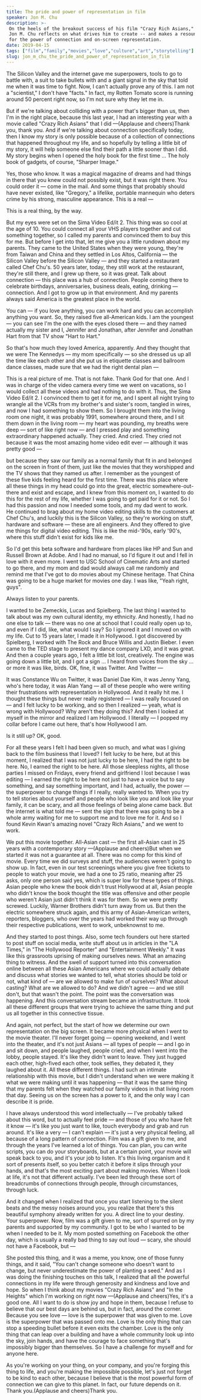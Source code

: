 ```yaml
---
title: The pride and power of representation in film
speaker: Jon M. Chu
description: >-
 On the heels of the breakout success of his film "Crazy Rich Asians," director
 Jon M. Chu reflects on what drives him to create -- and makes a resounding case
 for the power of connection and on-screen representation.
date: 2019-04-15
tags: ["film","family","movies","love","culture","art","storytelling"]
slug: jon_m_chu_the_pride_and_power_of_representation_in_film
---
```


The Silicon Valley and the internet gave me superpowers, tools to go to battle with, a
suit to take bullets with and a giant signal in the sky that told me when it was time to
fight. Now, I can't actually prove any of this. I am not a "scientist," I don't have
"facts." In fact, my Rotten Tomato score is running around 50 percent right now, so I'm
not sure why they let me in.

But if we're talking about colliding with a power that's bigger than us, then I'm in the
right place, because this last year, I had an interesting year with a movie called "Crazy
Rich Asians" that I did —(Applause and cheers)Thank you, thank you. And if we're talking
about connection specifically today, then I know my story is only possible because of a
collection of connections that happened throughout my life, and so hopefully by telling a
little bit of my story, it will help someone else find their path a little sooner than I
did. My story begins when I opened the holy book for the first time ... The holy book of
gadgets, of course, "Sharper Image."

Yes, those who know. It was a magical magazine of dreams and had things in there that you
knew could not possibly exist, but it was right there. You could order it — come in the
mail. And some things that probably should have never existed, like "Gregory," a lifelike,
portable mannequin who deters crime by his strong, masculine appearance. This is a real
—

This is a real thing, by the way.

But my eyes were set on the Sima Video Ed/it 2. This thing was so cool at the age of 10.
You could connect all your VHS players together and cut something together, so I called my
parents and convinced them to buy this for me. But before I get into that, let me give you
a little rundown about my parents. They came to the United States when they were young,
they're from Taiwan and China and they settled in Los Altos, California — the Silicon
Valley before the Silicon Valley — and they started a restaurant called Chef Chu's. 50
years later, today, they still work at the restaurant, they're still there, and I grew up
there, so it was great. Talk about connection — this place was a hub of connection. People
coming there to celebrate birthdays, anniversaries, business deals, eating, drinking —
connection. And I got to grow up in that environment. And my parents always said America
is the greatest place in the world.

You can — if you love anything, you can work hard and you can accomplish anything you
want. So, they raised five all-American kids. I am the youngest — you can see I'm the one
with the eyes closed there — and they named actually my sister and I, Jennifer and
Jonathan, after Jennifer and Jonathan Hart from that TV show "Hart to Hart."

So that's how much they loved America, apparently. And they thought that we were The
Kennedys — my mom specifically — so she dressed us up all the time like each other and she
put us in etiquette classes and ballroom dance classes, made sure that we had the right
dental plan —

This is a real picture of me. That is not fake. Thank God for that one. And I was in charge
of the video camera every time we went on vacations, so I would collect all these videos
and had nothing to do with it. Thus, the Sima Video Ed/it 2. I convinced them to get it
for me, and I spent all night trying to wrangle all the VCRs from my brother's and
sister's room, tangled in wires, and now I had something to show them. So I brought them
into the living room one night, it was probably 1991, somewhere around there, and I sit
them down in the living room — my heart was pounding, my breaths were deep — sort of like
right now — and I pressed play and something extraordinary happened actually. They cried.
And cried. They cried not because it was the most amazing home video edit ever — although
it was pretty good —

but because they saw our family as a normal family that fit in and belonged on the screen
in front of them, just like the movies that they worshipped and the TV shows that they
named us after. I remember as the youngest of these five kids feeling heard for the first
time. There was this place where all these things in my head could go into the great,
electric somewhere-out-there and exist and escape, and I knew from this moment on, I
wanted to do this for the rest of my life, whether I was going to get paid for it or
not. So I had this passion and now I needed some tools, and my dad went to work. He
continued to brag about my home video editing skills to the customers at Chef Chu's, and
luckily this is the Silicon Valley, so they're working on stuff, hardware and software —
these are all engineers. And they offered to give me things for digital video editing.
This is like the mid-'90s, early '90's, where this stuff didn't exist for kids like
me.

So I'd get this beta software and hardware from places like HP and Sun and Russell Brown
at Adobe. And I had no manual, so I'd figure it out and I fell in love with it even more. I
went to USC School of Cinematic Arts and started to go there, and my mom and dad would
always call me randomly and remind me that I've got to do movies about my Chinese
heritage. That China was going to be a huge market for movies one day. I was like, "Yeah
right, guys".

Always listen to your parents.

I wanted to be Zemeckis, Lucas and Spielberg. The last thing I wanted to talk about was my
own cultural identity, my ethnicity. And honestly, I had no one else to talk — there was
no one at school that I could really open up to, and even if I did, like, what would I
say? So I ignored it and I moved on with my life. Cut to 15 years later, I made it in
Hollywood. I got discovered by Spielberg, I worked with The Rock and Bruce Willis and
Justin Bieber. I even came to the TED stage to present my dance company LXD, and it was
great. And then a couple years ago, I felt a little bit lost, creatively. The engine was
going down a little bit, and I got a sign ... I heard from voices from the sky ... or more
it was like, birds. OK, fine, it was Twitter. And Twitter —

It was Constance Wu on Twitter, it was Daniel Dae Kim, it was Jenny Yang, who's here
today, it was Alan Yang — all of these people who were writing their frustrations with
representation in Hollywood. And it really hit me. I thought these things but never really
registered — I was really focused on — and I felt lucky to be working, and so then I
realized — yeah, what is wrong with Hollywood? Why aren't they doing this? And then I
looked at myself in the mirror and realized I am Hollywood. I literally — I popped my
collar before I came out here, that's how Hollywood I am.

Is it still up? OK, good.

For all these years I felt I had been given so much, and what was I giving back to the
film business that I loved? I felt lucky to be here, but at this moment, I realized that I
was not just lucky to be here, I had the right to be here. No, I earned the right to be
here. All those sleepless nights, all those parties I missed on Fridays, every friend and
girlfriend I lost because I was editing — I earned the right to be here not just to have a
voice but to say something, and say something important, and I had, actually, the power —
the superpower to change things if I really, really wanted to. When you try to tell stories
about yourself and people who look like you and look like your family, it can be scary,
and all those feelings of being alone came back. But the internet is what told me — sent
the sign that there was going to be a whole army waiting for me to support me and to love
me for it. And so I found Kevin Kwan's amazing novel "Crazy Rich Asians," and we went to
work.

We put this movie together. All-Asian cast — the first all-Asian cast in 25 years with a
contemporary story —(Applause and cheers)But when we started it was not a guarantee at
all. There was no comp for this kind of movie. Every time we did surveys and stuff, the
audiences weren't going to show up. In fact, even in our test screenings where you give
free tickets to people to watch your movie, we had a one to 25 ratio, meaning after 25
asks, only one person said yes, which is super low for these types of things. Asian people
who knew the book didn't trust Hollywood at all, Asian people who didn't know the book
thought the title was offensive and other people who weren't Asian just didn't think it
was for them. So we were pretty screwed. Luckily, Warner Brothers didn't turn away from
us. But then the electric somewhere struck again, and this army of Asian-American writers,
reporters, bloggers, who over the years had worked their way up through their respective
publications, went to work, unbeknownst to me.

And they started to post things. Also, some tech founders out here started to post stuff
on social media, write stuff about us in articles in the "LA Times," in "The Hollywood
Reporter" and "Entertainment Weekly." It was like this grassroots uprising of making
ourselves news. What an amazing thing to witness. And the swell of support turned into this
conversation online between all these Asian Americans where we could actually debate and
discuss what stories we wanted to tell, what stories should be told or not, what kind of —
are we allowed to make fun of ourselves? What about casting? What are we allowed to do?
And we didn't agree — and we still don't, but that wasn't the point. The point was the
conversation was happening. And this conversation stream became an infrastructure. It took
all these different groups that were trying to achieve the same thing and put us all
together in this connective tissue.

And again, not perfect, but the start of how we determine our own representation on the
big screen. It became more physical when I went to the movie theater. I'll never forget
going — opening weekend, and I went into the theater, and it's not just Asians — all types
of people — and I go in and sit down, and people laughed, people cried, and when I went
into the lobby, people stayed. It's like they didn't want to leave. They just hugged each
other, high-fived each other, took selfies, they debated it, they laughed about it. All
these different things. I had such an intimate relationship with this movie, but I didn't
understand when we were making it what we were making until it was happening — that it was
the same thing that my parents felt when they watched our family videos in that living
room that day. Seeing us on the screen has a power to it, and the only way I can describe
it is pride.

I have always understood this word intellectually — I've probably talked about this word,
but to actually feel pride — and those of you who have felt it know — it's like you just
want to like, touch everybody and grab and run around. It's like a very — I can't explain
— it's just a very physical feeling, all because of a long pattern of connection. Film was
a gift given to me, and through the years I've learned a lot of things. You can plan, you
can write scripts, you can do your storyboards, but at a certain point, your movie will
speak back to you, and it's your job to listen. It's this living organism and it sort of
presents itself, so you better catch it before it slips through your hands, and that's the
most exciting part about making movies. When I look at life, it's not that different
actually. I've been led through these sort of breadcrumbs of connections through people,
through circumstances, through luck.

And it changed when I realized that once you start listening to the silent beats and the
messy noises around you, you realize that there's this beautiful symphony already written
for you. A direct line to your destiny. Your superpower. Now, film was a gift given to me,
sort of spurred on by my parents and supported by my community. I got to be who I wanted
to be when I needed to be it. My mom posted something on Facebook the other day, which is
usually a really bad thing to say out loud — scary, she should not have a Facebook, but
—

She posted this thing, and it was a meme, you know, one of those funny things, and it
said, "You can't change someone who doesn't want to change, but never underestimate the
power of planting a seed." And as I was doing the finishing touches on this talk, I
realized that all the powerful connections in my life were through generosity and kindness
and love and hope. So when I think about my movies "Crazy Rich Asians" and "In the
Heights" which I'm working on right now —(Applause and cheers)Yes, it's a good one. All I
want to do is show joy and hope in them, because I refuse to believe that our best days
are behind us, but in fact, around the corner. Because you see love — love is the
superpower that was given to me. Love is the superpower that was passed onto me. Love is
the only thing that can stop a speeding bullet before it even exits the chamber. Love is
the only thing that can leap over a building and have a whole community look up into the
sky, join hands, and have the courage to face something that's impossibly bigger than
themselves. So I have a challenge for myself and for anyone here.

As you're working on your thing, on your company, and you're forging this thing to life,
and you're making the impossible possible, let's just not forget to be kind to each other,
because I believe that is the most powerful form of connection we can give to this planet.
In fact, our future depends on it. Thank you.(Applause and cheers)Thank
you.

<!--
ad_duration=3.33
comment_count=19
event="TED2019"
external_start_time=0
intro_duration=11.82
is_subtitle_required="False"
is_talk_featured="True"
language="en"
language_swap="False"
native_language="en"
number_of_related_talks=6
number_of_speakers=1
number_of_subtitled_videos=10
number_of_tags=7
number_of_talk_download_languages=11
number_of_talk_more_resources=0
number_of_talk_recommendations=0
number_of_talks_take_actions=0
post_ad_duration=0.83
published_timestamp="2019-10-23 19:49:08"
recording_date="2019-04-15"
speaker_description="Storyteller"
speaker_is_published=1
speaker_name="Jon M. Chu"
talk_name="The pride and power of representation in film"
talks_tags=["film","family","movies","love","culture","art","storytelling"]
url_audio="https://download.ted.com/talks/JonMChu_2019.mp3?apikey=acme-roadrunner"
url_photo_speaker="https://pe.tedcdn.com/images/ted/92459f5a2f670ba9a83823936786399eca61d11f_254x191.jpg"
url_photo_talk="https://s3.amazonaws.com/talkstar-photos/uploads/1eabf7a1-4075-45a4-b404-b8c7651cca72/JonMChu_2019-embed.jpg"
url_webpage="https://www.ted.com/talks/jon_m_chu_the_pride_and_power_of_representation_in_film"
video_type_name="TED Stage Talk"
-->